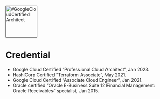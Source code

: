 [<img src="https://templates.images.credential.net/16590181582433100721069374350922.png" alt="#GoogleCloudCertified Architect" width="100px" height="100px"/>]()
# Credential
- Google Cloud Certified “Professional Cloud Architect”, Jan 2023.
- HashiCorp Certified “Terraform Associate”, May 2021.
- Google Cloud Certified “Associate Cloud Engineer”, Jan 2021.
- Oracle certified “Oracle E-Business Suite 12 Financial Management: Oracle Receivables” specialist, Jan 2015.
